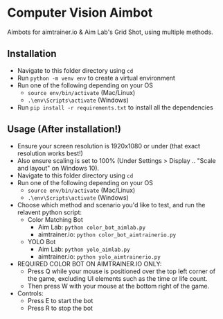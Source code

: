 # Computer Vision Aimbot
Aimbots for aimtrainer.io & Aim Lab's Grid Shot, using multiple methods.

## Installation
* Navigate to this folder directory using `cd`
* Run `python -m venv env` to create a virtual environment
* Run one of the following depending on your OS
    * `source env/bin/activate` (Mac/Linux)
    * `.\env\Scripts\activate` (Windows)
* Run `pip install -r requirements.txt` to install all the dependencies

## Usage (After installation!)
* Ensure your screen resolution is 1920x1080 or under (that exact resolution works best!)
* Also ensure scaling is set to 100% (Under Settings > Display .. "Scale and layout" on Windows 10).
* Navigate to this folder directory using `cd`
* Run one of the following depending on your OS
    * `source env/bin/activate` (Mac/Linux)
    * `.\env\Scripts\activate` (Windows)
* Choose which method and scenario you'd like to test, and run the relavent python script:
    * Color Matching Bot
        * Aim Lab: `python color_bot_aimlab.py`
        * aimtrainer.io: `python color_bot_aimtrainerio.py`
    * YOLO Bot
        * Aim Lab: `python yolo_aimlab.py`
        * aimtrainer.io: `python yolo_aimtrainerio.py`
* REQUIRED COLOR BOT ON AIMTRAINER.IO ONLY:
    * Press Q while your mouse is positioned over the top left corner of the game, excluding UI elements such as the time or life count.
    * Then press W with your mouse at the bottom right of the game.
* Controls:
    * Press E to start the bot
    * Press R to stop the bot